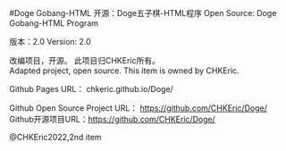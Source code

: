 #Doge Gobang-HTML
开源：Doge五子棋-HTML程序
Open Source: Doge Gobang-HTML Program

版本：2.0
Version: 2.0

改编项目，开源。 此项目归CHKEric所有。         
Adapted project, open source. This item is owned by CHKEric.

Github Pages URL： chkeric.github.io/Doge/

Github Open Source Project URL： https://github.com/CHKEric/Doge/
Github开源项目URL：https://github.com/CHKEric/Doge/

@CHKEric2022,2nd item
